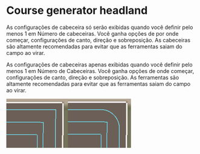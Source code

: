 # Course generator headland


As configurações de cabeceira só serão exibidas quando você definir pelo menos 1 em Número de cabeceiras.
Você ganha opções de por onde começar, configurações de canto, direção e sobreposição.
As cabeceiras são altamente recomendadas para evitar que as ferramentas saiam do campo ao virar.



As configurações de cabeceiras apenas exibidas quando você definir pelo menos 1 em Número de Cabeceiras.
Você ganha opções de onde começar, configurações de canto, direção e sobreposição.
As ferramentas são altamente recomendadas para evitar que as ferramentas saiam do campo ao virar.


![Image](../assets/images/sharproundcorner_0_0_330_130.png)

